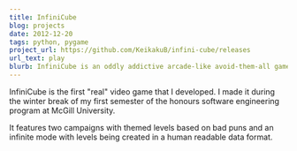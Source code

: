 ```yaml
---
title: InfiniCube
blog: projects
date: 2012-12-20
tags: python, pygame
project_url: https://github.com/KeikakuB/infini-cube/releases
url_text: play
blurb: InfiniCube is an oddly addictive arcade-like avoid-them-all game. You play White Cube, a small but agile cube, orphaned at birth, eternally chased by the cubifications of his personal demons, the Evil Cubes.
---
```

InfiniCube is the first "real" video game that I developed. I made it during the winter break of my first semester of the honours software engineering program at McGill University.

It features two campaigns with themed levels based on bad puns and an infinite mode with levels being created in a human readable data format.
